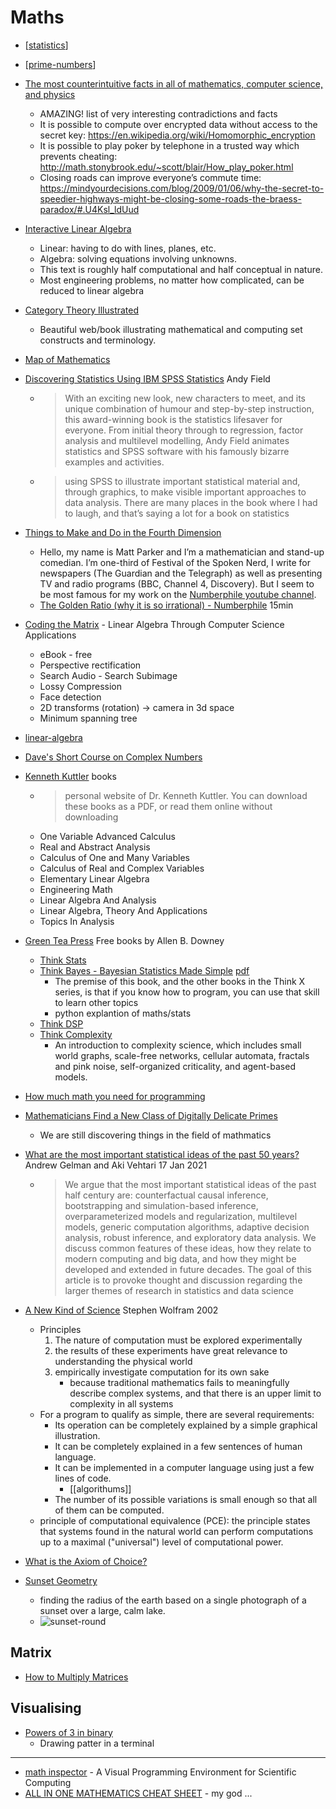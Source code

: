 Maths
=====

* [[statistics]]
* [[prime-numbers]]
* [The most counterintuitive facts in all of mathematics, computer science, and physics](https://axisofordinary.substack.com/p/the-most-counterintuitive-facts-in)
    * AMAZING! list of very interesting contradictions and facts
    * It is possible to compute over encrypted data without access to the secret key: https://en.wikipedia.org/wiki/Homomorphic_encryption
    * It is possible to play poker by telephone in a trusted way which prevents cheating: http://math.stonybrook.edu/~scott/blair/How_play_poker.html
    * Closing roads can improve everyone’s commute time: https://mindyourdecisions.com/blog/2009/01/06/why-the-secret-to-speedier-highways-might-be-closing-some-roads-the-braess-paradox/#.U4Ksl_ldUud
* [Interactive Linear Algebra](http://textbooks.math.gatech.edu/ila/index.html)
    * Linear: having to do with lines, planes, etc.
    * Algebra: solving equations involving unknowns.
    * This text is roughly half computational and half conceptual in nature. 
    * Most engineering problems, no matter how complicated, can be reduced to linear algebra
* [Category Theory Illustrated](https://github.com/boris-marinov/category-theory-illustrated)
    * Beautiful web/book illustrating mathematical and computing set constructs and terminology.
* [Map of Mathematics](https://mathmap.quantamagazine.org/map/)

* [Discovering Statistics Using IBM SPSS Statistics](https://www.discoveringstatistics.com/books/dsus/) Andy Field
    * > With an exciting new look, new characters to meet, and its unique combination of humour and step-by-step instruction, this award-winning book is the statistics lifesaver for everyone. From initial theory through to regression, factor analysis and multilevel modelling, Andy Field animates statistics and SPSS software with his famously bizarre examples and activities.
    * > using SPSS to illustrate important statistical material and, through graphics, to make visible important approaches to data analysis. There are many places in the book where I had to laugh, and that’s saying a lot for a book on statistics
* [Things to Make and Do in the Fourth Dimension](https://makeanddo4d.com/)
    * Hello, my name is Matt Parker and I’m a mathematician and stand-up comedian. I’m one-third of Festival of the Spoken Nerd, I write for newspapers (The Guardian and the Telegraph) as well as presenting TV and radio programs (BBC, Channel 4, Discovery). But I seem to be most famous for my work on the [Numberphile youtube channel](https://www.youtube.com/user/numberphile).
    * [The Golden Ratio (why it is so irrational) - Numberphile](https://www.youtube.com/watch?v=sj8Sg8qnjOg) 15min
* [Coding the Matrix](https://codingthematrix.com/) - Linear Algebra Through Computer Science Applications
    * eBook - free
    * Perspective rectification
    * Search Audio - Search Subimage
    * Lossy Compression
    * Face detection
    * 2D transforms (rotation) -> camera in 3d space
    * Minimum spanning tree
* [linear-algebra](https://betterexplained.com/articles/linear-algebra-guide/)
* [Dave's Short Course on Complex Numbers](https://www2.clarku.edu/faculty/djoyce/complex/)
* [Kenneth Kuttler](https://klkuttler.com/) books
    * > personal website of Dr. Kenneth Kuttler. You can download these books as a PDF, or read them online without downloading
    * One Variable Advanced Calculus
    * Real and Abstract Analysis
    * Calculus of One and Many Variables
    * Calculus of Real and Complex Variables
    * Elementary Linear Algebra
    * Engineering Math
    * Linear Algebra And Analysis
    * Linear Algebra, Theory And Applications
    * Topics In Analysis
* [Green Tea Press](https://greenteapress.com/) Free books by Allen B. Downey
    * [Think Stats](http://greenteapress.com/thinkstats2/html/index.html)
    * [Think Bayes - Bayesian Statistics Made Simple](http://www.greenteapress.com/thinkbayes/html/index.html) [pdf](http://www.greenteapress.com/thinkbayes/thinkbayes.pdf)
        * The premise of this book, and the other books in the Think X series, is that if you know how to program, you can use that skill to learn other topics
        * python explantion of maths/stats
    * [Think DSP](http://greenteapress.com/thinkdsp/thinkdsp.pdf)
    * [Think Complexity](http://greenteapress.com/complexity2/html/index.html)
        * An introduction to complexity science, which includes small world graphs, scale-free networks, cellular automata, fractals and pink noise, self-organized criticality, and agent-based models.

* [How much math you need for programming](https://lispmachine.wordpress.com/2014/12/05/how-much-math-you-need-for-programming/)

* [Mathematicians Find a New Class of Digitally Delicate Primes](https://www.quantamagazine.org/mathematicians-find-a-new-class-of-digitally-delicate-primes-20210330/)
    * We are still discovering things in the field of mathmatics
* [What are the most important statistical ideas of the past 50 years?](https://fermatslibrary.com/s/what-are-the-most-important-statistical-ideas-of-the-past-50-years) Andrew Gelman and Aki Vehtari 17 Jan 2021
    * > We argue that the most important statistical ideas of the past half century are: counterfactual causal inference, bootstrapping and simulation-based inference, overparameterized models and regularization, multilevel models, generic computation algorithms, adaptive decision analysis, robust inference, and exploratory data analysis. We discuss common features of these ideas, how they relate to modern computing and big data, and how they might be developed and extended in future decades. The goal of this article is to provoke thought and discussion regarding the larger themes of research in statistics and data science

* [A New Kind of Science](https://en.wikipedia.org/wiki/A_New_Kind_of_Science) Stephen Wolfram 2002
    * Principles
        1. The nature of computation must be explored experimentally
        2. the results of these experiments have great relevance to understanding the physical world
        3. empirically investigate computation for its own sake
            * because traditional mathematics fails to meaningfully describe complex systems, and that there is an upper limit to complexity in all systems
    * For a program to qualify as simple, there are several requirements:
        * Its operation can be completely explained by a simple graphical illustration.
        * It can be completely explained in a few sentences of human language.
        * It can be implemented in a computer language using just a few lines of code.
            * [[algorithums]]
        * The number of its possible variations is small enough so that all of them can be computed.
    * principle of computational equivalence (PCE): the principle states that systems found in the natural world can perform computations up to a maximal ("universal") level of computational power.


* [What is the Axiom of Choice?](https://jaydaigle.net/blog/what-is-the-axiom-of-choice/)
* [Sunset Geometry](https://www.shapeoperator.com/2016/12/12/sunset-geometry/)
    * finding the radius of the earth based on a single photograph of a sunset over a large, calm lake.
    * ![sunset-round](https://www.shapeoperator.com/img/sunset-round.png)

Matrix
------

* [How to Multiply Matrices](https://www.mathsisfun.com/algebra/matrix-multiplying.html)


Visualising
-----------

* [Powers of 3 in binary](https://www.johndcook.com/blog/2021/04/28/powers-of-3-in-binary/)
    * Drawing patter in a terminal

---

* [math inspector](https://mathinspector.com/) - A Visual Programming Environment for Scientific Computing
* [ALL IN ONE MATHEMATICS CHEAT SHEET](https://ourway.keybase.pub/mathematics_cheat_sheet.pdf) - my god ... 

[//begin]: # "Autogenerated link references for markdown compatibility"
[statistics]: statistics.md "Statistics"
[prime-numbers]: prime-numbers.md "Prime Numbers"
[//end]: # "Autogenerated link references"